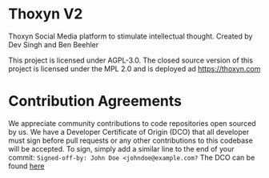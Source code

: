 # Thoxyn V2
Thoxyn Social Media platform to stimulate intellectual thought. Created by Dev Singh and Ben Beehler

This project is licensed under AGPL-3.0. The closed source version of this project is licensed under the MPL 2.0 and is deployed ad https://thoxyn.com

# Contribution Agreements
We appreciate community contributions to code repositories open sourced by us. We have a Developer Certificate of Origin (DCO) that all developer must sign before pull requests or any other contributions to this codebase will be accepted. To sign, simply add  a similar line to the end of your commit:
`Signed-off-by: John Doe <johndoe@example.com?`
The DCO can be found [here](dco.md)
